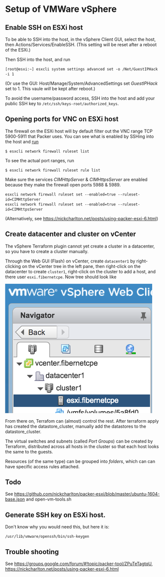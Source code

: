 # Setup of VMWare vSphere

## Enable SSH on ESXi host

To be able to SSH into the host, in the vSphere Client GUI, select the host, then Actions/Services/EnableSSH. (This setting will be reset after a reboot of the ESXi.)

Then SSH into the host, and run

    [root@esxi:~] esxcli system settings advanced set -o /Net/GuestIPHack -i 1

(Or use the GUI: Host/Manage/System/AdvancedSettings set _GuestIPHack_ set to 1. This vaule _will_ be kept after reboot.)

To avoid the username/password access, SSH into the host and add your public SSH key to `/etc/ssh/keys-root/authorized_keys`.

## Opening ports for VNC on ESXi host

The firewall on the ESXi host will by default filter out the VNC range TCP 5900-5911 that Packer uses. You can see what is enabled by SSHing into the host and [run](https://docs.vmware.com/en/VMware-vSphere/6.5/com.vmware.vsphere.security.doc/GUID-7A8BEFC8-BF86-49B5-AE2D-E400AAD81BA3.html)

    $ esxcli network firewall ruleset list

To see the actual port ranges, run

    $ esxcli network firewall ruleset rule list

Make sure the services _CIMHttpServer_ & _CIMHttpsServer_ are enabled because they make the firewall open ports 5988 & 5989.

    esxcli network firewall ruleset set --enabled=true --ruleset-id=CIMHttpServer
    esxcli network firewall ruleset set --enabled=true --ruleset-id=CIMHttpsServer

(Alternatively, see https://nickcharlton.net/posts/using-packer-esxi-6.html)

## Create datacenter and cluster on vCenter

The vSphere Terraform plugin cannot yet create a cluster in a datacenter, so you have to create a cluster manually.

Through the Web GUI (Flash) on vCenter, create `datacenter1` by right-clicking on the vCenter tree in the left pane, then right-click on the datacenter to create `cluster1`, right-click on the cluster to add a host, and there user `esxi.fibernetcpe`. Now tree should look like

![vCenter resource tree](vcenter-resource-tree.png)

From there on, Terrafom can (almost) control the rest. After terraform apply has created the datastore_cluster, manually add the datastores to the datastore_cluster.

The virtual switches and subnets (called _Port Groups_) can be created by Terraform, distributed across all hosts in the cluster so that each host looks the same to the guests.

Resources (of the same type) can be grouped into _folders_, which can can have specific access rules attached.

## Todo

See https://github.com/nickcharlton/packer-esxi/blob/master/ubuntu-1604-base.json and open-vm-tools.sh

## Generate SSH key on ESXi host.

Don't know why you would need this, but here it is:

    /usr/lib/vmware/openssh/bin/ssh-keygen

## Trouble shooting

See https://groups.google.com/forum/#!topic/packer-tool/ZPuTeTagtqU, https://nickcharlton.net/posts/using-packer-esxi-6.html

